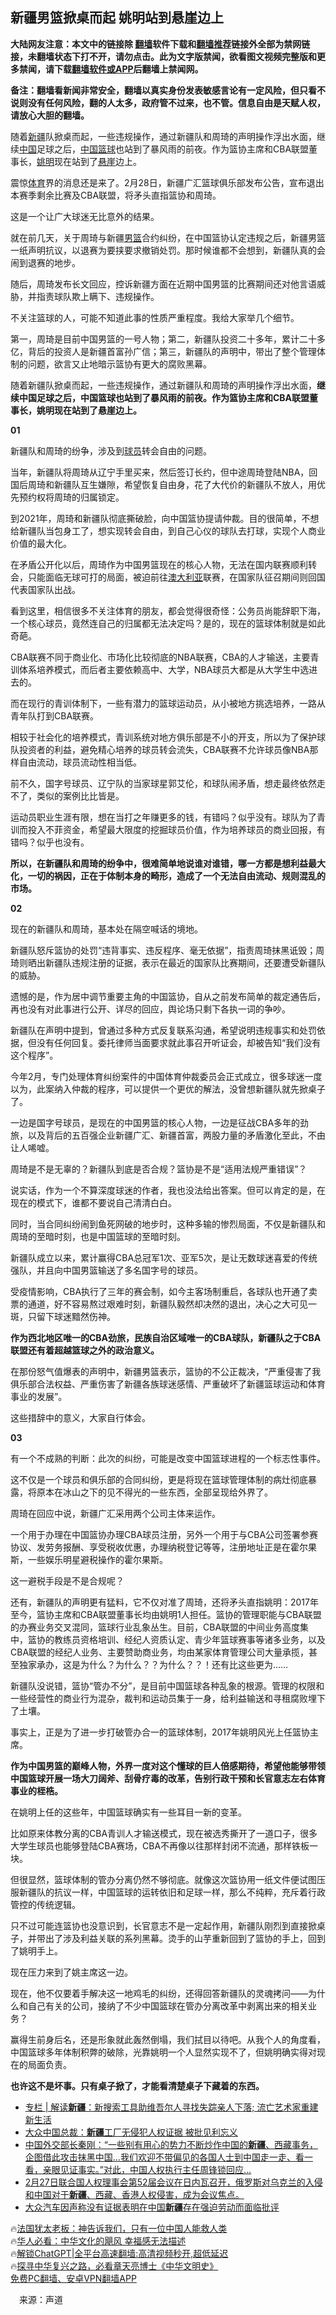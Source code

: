  <!-- 面包屑导航 --> <h2>新疆男篮掀桌而起 姚明站到悬崖边上</h2> <p class="notice"><b>大陆网友注意：本文中的链接除 <a href="https://github.com/bannedbook/fanqiang" >翻墙</a>软件下载和<a href="https://github.com/killgcd/justmysocks/blob/master/README.md">翻墙推荐</a>链接外全部为禁网链接，未翻墙状态下打不开，请勿点击。此为文字版禁闻，欲看图文视频完整版和更多禁闻，请下载<a href="https://github.com/bannedbook/fanqiang">翻墙软件或APP</a>后翻墙上禁闻网。</p><p>备注：翻墙看新闻非常安全，翻墙以真实身份发表敏感言论有一定风险，但只看不说则没有任何风险，翻的人太多，政府管不过来，也不管。信息自由是天赋人权，请放心大胆的翻墙。</b></p>  <div class="entry"> <p id="summary">随着<a href="https://www.bannedbook.org/bnews/tag/%e6%96%b0%e7%96%86/" class="st_tag internal_tag" rel="tag" title="标签 新疆 下的日志">新疆</a>队掀桌而起，一些违规操作，通过新疆队和周琦的声明操作浮出水面，继续<span class='wp_keywordlink_affiliate'><a href="https://www.bannedbook.org/" title="中国" target="_blank">中国</a></span>足球之后，<a href="https://www.bannedbook.org/bnews/tag/%E4%B8%AD%E5%9B%BD/" class="st_tag internal_tag" rel="tag" title="标签 中国 下的日志">中国</a><a href="https://www.bannedbook.org/bnews/tag/%E7%AF%AE%E7%90%83/" class="st_tag internal_tag" rel="tag" title="标签 篮球 下的日志">篮球</a>也站到了暴风雨的前夜。作为篮协主席和CBA联盟董事长，<a href="https://www.bannedbook.org/bnews/tag/%e5%a7%9a%e6%98%8e/" class="st_tag internal_tag" rel="tag" title="标签 姚明 下的日志">姚明</a>现在站到了<a href="https://www.bannedbook.org/bnews/tag/%E6%82%AC%E5%B4%96/" class="st_tag internal_tag" rel="tag" title="标签 悬崖 下的日志">悬崖</a>边上。</p> <p id="conimg">震惊<a href="https://www.bannedbook.org/bnews/tag/%e4%bd%93%e8%82%b2/" class="st_tag internal_tag" rel="tag" title="标签 体育 下的日志">体育</a>界的消息还是来了。2月28日，新疆广汇篮球俱乐部发布公告，宣布退出本赛季剩余比赛及CBA联盟，将矛头直指篮协和周琦。</p> <p>这是一个让广大球迷无比意外的结果。</p> <p>就在前几天，关于周琦与新疆<a href="https://www.bannedbook.org/bnews/tag/%E7%94%B7%E7%AF%AE/" class="st_tag internal_tag" rel="tag" title="标签 男篮 下的日志">男篮</a>合约纠纷，在中国篮协认定违规之后，新疆男篮一纸声明抗议，以退赛为要挟要求撤销处罚。那时候谁都不会想到，新疆队真的会闹到退赛的地步。</p> <p>随后，周琦发布长文回应，控诉新疆方面在近期中国男篮的比赛期间还对他言语威胁，并指责球队欺上瞒下、违规操作。</p> <p>不关注篮球的人，可能不知道此事的性质严重程度。我给大家举几个细节。</p> <p>第一，周琦是目前中国男篮的一号人物；第二，新疆队投资二十多年，累计二十多亿，背后的投资人是新疆首富孙广信；第三，新疆队的声明中，带出了整个管理体制的问题，欲言又止地暗示篮协有更大的腐败黑幕。</p> <p>随着新疆队掀桌而起，一些违规操作，通过新疆队和周琦的声明操作浮出水面，<strong>继续中国足球之后，中国篮球也站到了暴风雨的前夜。作为篮协主席和CBA联盟董事长，姚明现在站到了悬崖边上。</strong></p> <p><strong>01</strong></p> <p>新疆队和周琦的纷争，涉及到<a href="https://www.bannedbook.org/bnews/tag/%e7%90%83%e5%91%98/" class="st_tag internal_tag" rel="tag" title="标签 球员 下的日志">球员</a>转会自由的问题。</p> <p>当年，新疆队将周琦从辽宁手里买来，然后签订长约，但中途周琦登陆NBA，回国后周琦和新疆队互生嫌隙，希望恢复自由身，花了大代价的新疆队不放人，用优先预约权将周琦的归属锁定。</p> <p>到2021年，周琦和新疆队彻底撕破脸，向中国篮协提请仲裁。目的很简单，不想给新疆队当包身工了，想实现转会自由，到自己心仪的球队去打球，实现个人商业价值的最大化。</p> <p>在矛盾公开化以后，周琦作为中国男篮现在的核心人物，无法在国内联赛顺利转会，只能面临无球可打的局面，被迫前往<a href="https://www.bannedbook.org/bnews/tag/%e6%be%b3%e5%a4%a7%e5%88%a9%e4%ba%9a/" class="st_tag internal_tag" rel="tag" title="标签 澳大利亚 下的日志">澳大利亚</a>联赛，在国家队征召期间则回国代表国家队出战。</p>  <p>看到这里，相信很多不关注体育的朋友，都会觉得很奇怪：公务员尚能辞职下海，一个核心球员，竟然连自己的归属都无法决定吗？是的，现在的篮球体制就是如此奇葩。</p> <p>CBA联赛不同于商业化、市场化比较彻底的NBA联赛，CBA的人才输送，主要青训体系培养模式，而后者主要依赖高中、大学，NBA球员大都是从大学生中选进去的。</p> <p>而在现行的青训体制下，一些有潜力的篮球运动员，从小被地方挑选培养，一路从青年队打到CBA联赛。</p> <p>相较于社会化的培养模式，青训系统对地方俱乐部是不小的开支，所以为了保护球队投资者的利益，避免精心培养的球员转会流失，CBA联赛不允许球员像NBA那样自由流动，球员流动性相当低。</p> <p>前不久，国字号球员、辽宁队的当家球星郭艾伦，和球队闹矛盾，想走最终依然走不了，类似的案例比比皆是。</p> <p>运动员职业生涯有限，想在当打之年赚更多的钱，有错吗？似乎没有。球队为了青训而投入不菲资金，希望最大限度的挖掘球员价值，作为培养球员的商业回报，有错吗？似乎也没有。</p> <p><strong>所以，在新疆队和周琦的纷争中，很难简单地说谁对谁错，哪一方都是想利益最大化，一切的祸因，正在于体制本身的畸形，造成了一个无法自由流动、规则混乱的市场。</strong></p> <p><strong>02</strong></p> <p>现在的新疆队和周琦，基本处在隔空喊话的境地。</p> <p>新疆队怒斥篮协的处罚“违背事实、违反程序、毫无依据”，指责周琦抹黑诋毁；周琦则晒出新疆队违规注册的证据，表示在最近的国家队比赛期间，还要遭受新疆队的威胁。</p> <p>遗憾的是，作为居中调节重要主角的中国篮协，自从之前发布简单的裁定通告后，再也没有对此事进行公开、详尽的回应，舆论场只剩下各执一词的争吵。</p> <p>新疆队在声明中提到，曾通过多种方式反复联系沟通，希望说明违规事实和处罚依据，但没有任何回复。委托律师当面要求就此事召开听证会，却被告知“我们没有这个程序”。</p> <p>今年2月，专门处理体育纠纷案件的中国体育仲裁委员会正式成立，很多球迷一度以为，此案纳入仲裁的程序，可以提供一个更优的解法，没曾想新疆队就先掀桌子了。</p>  <p>一边是国字号球员，是现在的中国男篮的核心人物，一边是征战CBA多年的劲旅，以及背后的五百强企业新疆广汇、新疆首富，两股力量的矛盾激化至此，不由让人唏嘘。</p> <p>周琦是不是无辜的？新疆队到底是否合规？篮协是不是“适用法规严重错误”？</p> <p>说实话，作为一个不算深度球迷的作者，我也没法给出答案。但可以肯定的是，在现在的模式下，谁都不要说自己清清白白。</p> <p>同时，当合同纠纷闹到鱼死网破的地步时，这种多输的惨烈局面，不仅是新疆队和周琦的至暗时刻，也是中国篮球的至暗时刻。</p> <p>新疆队成立以来，累计赢得CBA总冠军1次、亚军5次，是让无数球迷喜爱的传统强队，并且向中国男篮输送了多名国字号的球员。</p> <p>受疫情影响，CBA执行了三年的赛会制，如今主客场制重启，各球队也开通了卖票的通道，好不容易熬过艰难时刻，新疆队毅然却决然的退出，决心之大可见一斑，只留下球迷黯然伤神。</p> <p><strong>作为西北地区唯一的CBA劲旅，民族自治区域唯一的CBA球队，新疆队之于CBA联盟还有着超越篮球之外的政治意义。</strong></p> <p>在那份怒气值爆表的声明中，新疆男篮表示，篮协的不公正裁决，“严重侵害了我俱乐部合法权益、严重伤害了新疆各族球迷感情、严重破坏了新疆篮球运动和体育事业的发展”。</p> <p>这些措辞中的意义，大家自行体会。</p> <p><strong>03</strong></p> <p>有一个不成熟的判断：此次的纠纷，可能是改变中国篮球进程的一个标志性事件。</p> <p>这不仅是一个球员和俱乐部的合同纠纷，更是将现在篮球管理体制的病灶彻底暴露，将原本在冰山之下的见不得光的一些东西，全部呈现给外界了。</p> <p>周琦在回应中说，新疆广汇采用两个公司主体来运作。</p>  <p>一个用于办理在中国篮协办理CBA球员注册，另外一个用于与CBA公司签署参赛协议、发劳务报酬、享受税收优惠，办理纳税登记等等，注册地址正是在霍尔果斯，一些娱乐明星避税操作的霍尔果斯。</p> <p>这一避税手段是不是合规呢？</p> <p>还有，新疆队的声明更有猛料，它不仅对准了周琦，还将矛头直指姚明：2017年至今，篮协主席和CBA联盟董事长均由姚明1人担任。篮协的管理职能与CBA联盟的办赛业务交叉混同，篮球行业乱象丛生。目前，CBA联盟的中间业务高度集中，篮协的教练员资格培训、经纪人资质认定、青少年篮球赛事等诸多业务，以及CBA联盟的经纪人业务、主要赞助商业务，均由某家体育管理公司大量承揽，甚至独家承办，这是为什么？为什么？？为什么？？！还有比这些更为……</p> <p>新疆队没说错，篮协“管办不分”，是目前中国篮球各种乱象的根源。管理的权限和一些经营性的商业行为混杂，裁判和运动员集于一身，给利益输送和寻租腐败埋下了土壤。</p> <p>事实上，正是为了进一步打破管办合一的篮球体制，2017年姚明风光上任篮协主席。</p> <p><strong>作为中国男篮的巅峰人物，外界一度对这个懂球的巨人倍感期待，希望他能够带领中国篮球开展一场大刀阔斧、刮骨疗毒的改革，告别行政干预和长官意志左右体育事业的桎梏。</strong></p> <p>在姚明上任的这些年，中国篮球确实有一些耳目一新的变革。</p> <p>比如原来体教分离的CBA青训人才输送模式，现在被选秀撕开了一道口子，很多大学生球员也能够登陆CBA赛场，CBA不再像以往那样封闭不流通，那样铁板一块。</p> <p>但很显然，篮球体制的管办分离仍然不够彻底。就像这次篮协用一纸文件便试图压服新疆队的抗议一样，中国篮球的运转依旧和足球一样，那么不纯粹，充斥着行政管控的传统逻辑。</p> <p>只不过可能连篮协也没意识到，长官意志不是一定起作用，新疆队刚烈到直接掀桌子，并带出了涉及利益关联的系列黑幕。烫手的山芋重新回到了篮协的手上，回到了姚明手上。</p> <p>现在压力来到了姚主席这一边。</p> <p>现在，他不仅要着手解决这一地鸡毛的纠纷，还得回答新疆队的灵魂拷问——为什么和自己有关的公司，接纳了不少中国篮球在管办分离改革中剥离出来的相关业务？</p> <p>赢得生前身后名，还是形象就此轰然倒塌，我们拭目以待吧。从我个人的角度看，中国篮球多年体制积弊的破除，光靠姚明一个人显然实现不了，但姚明确实得对现在的局面负责。</p>  <p><strong>也许这不是坏事。只有桌子掀了，才能看清楚桌子下藏着的东西。</strong></p> <!--<div id="taboola-mid-1"></div>--><ul class='op-related-articles' title='相关阅读'> <li><a href='https://www.bannedbook.org/bnews/ssgc/20230304/1855825.html' target='_blank'>专栏 | 解读<b>新疆</b>：新搜索工具助维吾尔人寻找失踪亲人下落; 流亡艺术家重建新生活</a></li> <li><a href='https://www.bannedbook.org/bnews/headline/20230304/1855756.html' target='_blank'>大众中国总裁：<b>新疆</b>工厂无侵犯人权证据 被批见利忘义</a></li> <li><a href='https://www.bannedbook.org/bnews/bannedvideo/20230303/1855462.html' target='_blank'>中国外交部长秦刚：“一些别有用心的势力不断炒作中国的<b>新疆</b>、西藏事务，企图借此攻击抹黑中国...我们欢迎不带偏见的各国人士到中国走一走、看一看，亲眼见证事实。”对此，中国人权执行主任周锋锁回应…</a></li> <li><a href='https://www.bannedbook.org/bnews/bannedvideo/20230303/1855461.html' target='_blank'>2月27日联合国人权理事会第52届会议在日内瓦召开，俄罗斯对乌克兰的入侵和中国对于<b>新疆</b>、西藏、香港人权侵害，成为会议焦点。</a></li> <li><a href='https://www.bannedbook.org/bnews/headline/20230303/1855460.html' target='_blank'>大众汽车因声称没有证据表明在中国<b>新疆</b>存在强迫劳动而面临批评</a></li> </ul> <p class="texttj"> 🔥<a href="https://www.bannedbook.org/bnews/ssgc/20230219/1850782.html" target="_blank">法国犹太老板：神告诉我们，只有一位中国人能救人类</a><br/> 🔥<a href="https://www.bannedbook.org/bnews/comments/20220220/1694796.html" target="_blank">华人必看：中华文化的飓风 幸福感无法描述</a><br/> 🔥<a href="https://github.com/bannedbook/fanqiang/wiki/V2ray%E6%9C%BA%E5%9C%BA" target="_blank">解锁ChatGPT|全平台高速翻墙:高清视频秒开,超低延迟</a><br/> 🔥<a href="https://www.bannedbook.org/bnews/comments/20220808/1768773.html" target="_blank">探寻中华复兴之路，必看章天亮博士《中华文明史》</a><br/> <a href="https://github.com/bannedbook/fanqiang/wiki/%E7%A6%81%E9%97%BB%E7%BD%91%E5%AE%89%E5%8D%93%E7%BF%BB%E5%A2%99%E6%96%B0%E9%97%BBAPP" target="_blank">免费PC翻墙、安卓VPN翻墙APP</a><br/> </p><p class="src-info">　来源：声道 </p><a name='sharetosocial'></a> <div style="margin-bottom:5px;padding-bottom:5px;clear:both"> <div id="archive-pix-1" class="banner-ads"> <!-- AuctionX Display platform tag START --> <div id="27602x728x90x621x_ADSLOT1" clicktrack="%%CLICK_URL_ESC%%"></div>  <!-- AuctionX Display platform tag END --> </div> <div id="archive-pix-2" class="banner-ads"> <!-- AuctionX Display platform tag START --> <div id="27556x300x250x621x_ADSLOT1" clicktrack="%%CLICK_URL_ESC%%" style="margin:0 auto;text-align:center"></div>  <!-- AuctionX Display platform tag END --> </div> </div>  <div id="archive-pix-1" class="banner-ads"> <!-- AuctionX Display platform tag START --> <div id="27603x728x90x621x_ADSLOT1" clicktrack="%%CLICK_URL_ESC%%"></div>  <!-- AuctionX Display platform tag END --> </div> </div><!--END ENTRY--> 